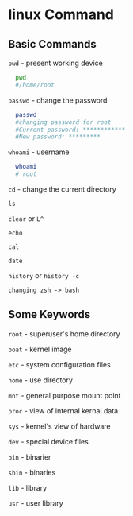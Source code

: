 # linux Command

## Basic Commands

`pwd` - present working device
```bash
  pwd
  #/home/root
```

`passwd` - change the password
```bash
  passwd
  #changing password for root
  #Current password: ************
  #New password: *********
```

`whoami` - username
```bash
  whoami
  # root
```

`cd` - change the current directory

`ls`

`clear` or `L^`

`echo`

`cal`

`date`

`history` or `history -c`

`changing zsh -> bash` 







## Some Keywords

`root`  - superuser's home directory 

`boat`  - kernel image

`etc`   - system configuration files

`home`  - use directory

`mnt`   - general purpose mount point

`proc`  - view of internal kernal data

`sys`   - kernel's view of hardware

`dev`   - special device files

`bin`   - binarier

`sbin`  - binaries

`lib`   - library

`usr`   - user library

